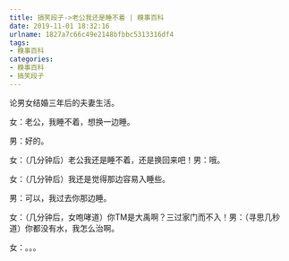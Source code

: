 ```yaml
---
title: 搞笑段子->老公我还是睡不着 | 糗事百科
date: 2019-11-01 18:32:16
urlname: 1827a7c66c49e2148bfbbc5313316df4
tags: 
- 糗事百科
categories:
- 糗事百科
- 搞笑段子
---
```

论男女结婚三年后的夫妻生活。

女：老公，我睡不着，想换一边睡。

男：好的。

女：（几分钟后）老公我还是睡不着，还是换回来吧！男：哦。

女：（几分钟后）我还是觉得那边容易入睡些。

男：可以，我过去你那边睡。

女：（几分钟后，女咆哮道）你TM是大禹啊？三过家门而不入！男：（寻思几秒道）你都没有水，我怎么治啊。

女：。。。


